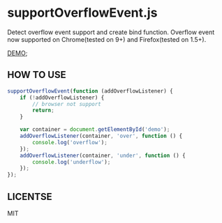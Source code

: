 supportOverflowEvent.js
===

Detect overflow event support and create bind function. Overflow event now supported on Chrome(tested on 9+) and Firefox(tested on 1.5+).

[DEMO](http://nodejs.in/supportOverflowEvent);

HOW TO USE
---

```javascript
supportOverflowEvent(function (addOverflowListener) {
    if (!addOverflowListener) {
        // browser not support
        return;
    }

    var container = document.getElementById('demo');
    addOverflowListener(container, 'over', function () {
        console.log('overflow');
    });
    addOverflowListener(container, 'under', function () {
        console.log('underflow');
    });
});
```

LICENTSE
---
MIT

